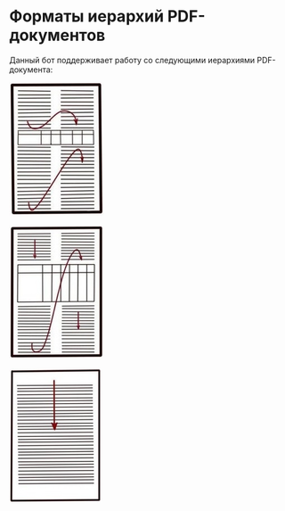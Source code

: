 Форматы иерархий PDF-документов
=====================

Данный бот поддерживает работу со следующими иерархиями PDF-документа:

![Формат 1](https://github.com/owls-nlp/pdf_tools_bot_ICQ/blob/master/info/images/format_1.jpg)

![Формат 1](https://github.com/owls-nlp/pdf_tools_bot_ICQ/blob/master/info/images/format_2.jpg)

![Формат 1](https://github.com/owls-nlp/pdf_tools_bot_ICQ/blob/master/info/images/format_3.jpg)